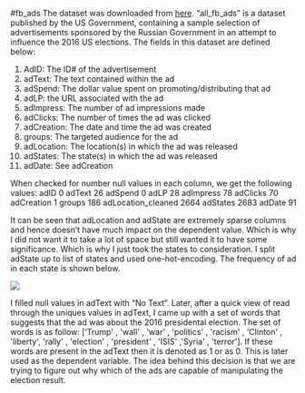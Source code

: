 #fb_ads
The dataset was downloaded from [here](https://github.com/kyiyeunggoh/kyiyeunggoh.github.io/blob/master/Other%20Projects/Russian%20FB%20Ads/all_fb_ads.xlsx). “all_fb_ads” is a dataset published by the US Government, containing a sample selection of advertisements sponsored by the Russian Government in an attempt to influence the 2016 US elections. The fields in this dataset are defined below:
1. AdID: The ID# of the advertisement
2. adText: The text contained within the ad
3. adSpend: The dollar value spent on promoting/distributing that ad
4. adLP: the URL associated with the ad
5. adImpress: The number of ad impressions made
6. adClicks: The number of times the ad was clicked
7. adCreation: The date and time the ad was created
8. groups: The targeted audience for the ad
9. adLocation: The location(s) in which the ad was released
10. adStates: The state(s) in which the ad was released
11. adDate: See adCreation

When checked for number null values in each column, we get the following values:
adID                                 0
adText                              26
adSpend 0
adLP 28
adImpress 78
adClicks 70
adCreation 1
groups 186
adLocation_cleaned  2664
adStates 2683
adDate 91


It can be seen that adLocation and adState are extremely sparse columns and hence doesn’t have much impact on the dependent value. Which is why I did not want it to take a lot of space but still wanted it to have some significance. Which is why I just took the states to consideration. I split adState up to list of states and used one-hot-encoding. The frequency of ad in each state is shown below.

![](https://github.com/sumanp31/fb_ads/blob/master/plots/State.png) 

I filled null values in adText with “No Text”. Later, after a quick view of read through the uniques values in adText, I came up with a set of words that suggests that the ad was about the 2016 presidental election. The set of words is as follow: [‘Trump' , 'wall' , 'war' , 'politics' , 'racism' , 'Clinton' , 'liberty', 'rally' , 'election' , 'president' , 'ISIS' ,'Syria' , 'terror']. If these words are present in the adText then it is denoted as 1 or as 0. This is later used as the dependent variable. The idea behind this decision is that we are trying to figure out why which of the ads are capable of manipulating the election result.


